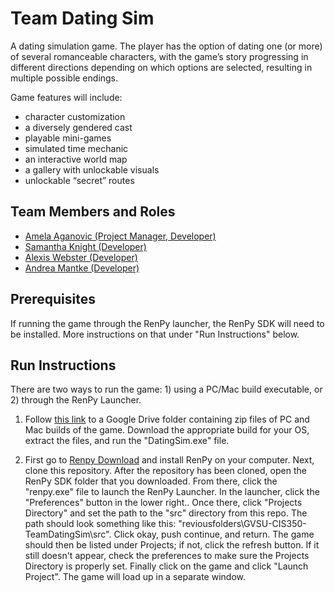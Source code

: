 # Team Dating Sim

A dating simulation game. The player has the option of dating one (or more) of several romanceable characters, with the game’s story progressing in different directions depending on which options are selected, resulting in multiple possible endings.

Game features will include:
* character customization
* a diversely gendered cast
* playable mini-games
* simulated time mechanic
* an interactive world map
* a gallery with unlockable visuals
* unlockable “secret” routes

## Team Members and Roles

* [Amela Aganovic (Project Manager, Developer)](https://github.com/aganovia/CIS350-HW2-Aganovic)
* [Samantha Knight (Developer)](https://github.com/knigsam/CIS350-HW2-Knight) 
* [Alexis Webster (Developer)](https://github.com/lexiwexie01/CIS350-HW2-Webster)
* [Andrea Mantke (Developer)](https://github.com/neptunehues/CIS350-HW2-Mantke)

## Prerequisites

If running the game through the RenPy launcher, the RenPy SDK will need to be installed. More instructions on that under "Run Instructions" below.

## Run Instructions
There are two ways to run the game: 1) using a PC/Mac build executable, or 2) through the RenPy Launcher.

1. Follow [this link](https://drive.google.com/drive/folders/1az7ftY8EJRIvNACc6j2xvsX73XWzscc9?usp=sharing) to a Google Drive folder containing zip files of PC and Mac builds of the game. Download the appropriate build for your OS, extract the files, and run the "DatingSim.exe" file.

2. First go to [Renpy Download](https://www.renpy.org/latest.html) and install RenPy on your computer. Next, clone this repository. After the repository has been cloned, open the RenPy SDK folder that you downloaded. From there, click the "renpy.exe" file to launch the RenPy Launcher. In the launcher, click the "Preferences" button in the lower right.. Once there, click "Projects Directory" and set the path to the "src" directory from this repo. The path should look something like this: "reviousfolders\GVSU-CIS350-TeamDatingSim\src". Click okay, push continue, and return. The game should then be listed under Projects; if not, click the refresh button. If it still doesn't appear, check the preferences to make sure the Projects Directory is properly set. Finally click on the game and click "Launch Project". The game will load up in a separate window.